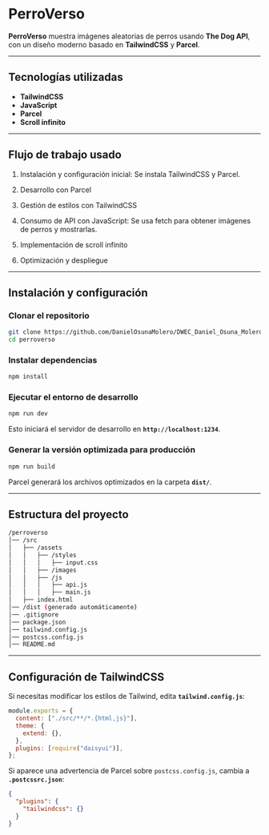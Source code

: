 # PerroVerso

**PerroVerso** muestra imágenes aleatorias de perros usando **The Dog API**, con un diseño moderno basado en **TailwindCSS** y **Parcel**.  

---

## Tecnologías utilizadas
- **TailwindCSS**
- **JavaScript**
- **Parcel**
- **Scroll infinito**
---
## Flujo de trabajo usado

1. Instalación y configuración inicial: Se instala TailwindCSS y Parcel.

2. Desarrollo con Parcel

3. Gestión de estilos con TailwindCSS

4. Consumo de API con JavaScript: Se usa fetch para obtener imágenes de perros y mostrarlas.

5. Implementación de scroll infinito

6. Optimización y despliegue
---

## Instalación y configuración

### **Clonar el repositorio**
```bash
git clone https://github.com/DanielOsunaMolero/DWEC_Daniel_Osuna_Molero.git
cd perroverso
```

### **Instalar dependencias**
```bash
npm install
```

### **Ejecutar el entorno de desarrollo**
```bash
npm run dev
```
Esto iniciará el servidor de desarrollo en **`http://localhost:1234`**.

### **Generar la versión optimizada para producción**
```bash
npm run build
```
Parcel generará los archivos optimizados en la carpeta **`dist/`**.

---

## **Estructura del proyecto**
```bash
/perroverso
│── /src
│   ├── /assets
│   │   ├── /styles
│   │   │   ├── input.css
│   │   ├── /images
│   │   ├── /js
│   │   │   ├── api.js
│   │   │   ├── main.js
│   ├── index.html
│── /dist (generado automáticamente)
│── .gitignore
│── package.json
│── tailwind.config.js
│── postcss.config.js
│── README.md
```

---

## **Configuración de TailwindCSS**
Si necesitas modificar los estilos de Tailwind, edita **`tailwind.config.js`**:

```javascript
module.exports = {
  content: ["./src/**/*.{html,js}"],
  theme: {
    extend: {},
  },
  plugins: [require("daisyui")],
};
```

Si aparece una advertencia de Parcel sobre `postcss.config.js`, cambia a **`.postcssrc.json`**:

```json
{
  "plugins": {
    "tailwindcss": {}
  }
}
```



